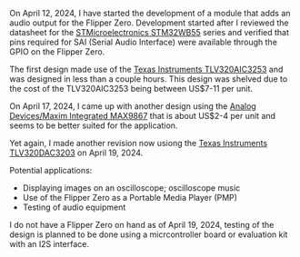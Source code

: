 On April 12, 2024, I have started the development of a module that adds an audio output for the Flipper Zero. Development started after I reviewed the datasheet for the [STMicroelectronics STM32WB55](https://www.st.com/en/microcontrollers-microprocessors/stm32wb55rg.html) series and verified that pins required for SAI (Serial Audio Interface) were available through the GPIO on the Flipper Zero.

The first design made use of the [Texas Instruments TLV320AIC3253](https://www.ti.com/product/TLV320AIC3253) and was designed in less than a couple hours. This design was shelved due to the cost of the TLV320AIC3253 being between US$7-11 per unit.

On April 17, 2024, I came up with another design using the [Analog Devices/Maxim Integrated MAX9867](https://www.analog.com/en/products/max9867.html) that is about US$2-4 per unit and seems to be better suited for the application. 

Yet again, I made another revision now usiong the [Texas Instruments TLV320DAC3203](https://www.ti.com/product/TLV320DAC3203) on April 19, 2024.

Potential applications:

- Displaying images on an oscilloscope; oscilloscope music
- Use of the Flipper Zero as a Portable Media Player (PMP)
- Testing of audio equipment

I do not have a Flipper Zero on hand as of April 19, 2024, testing of the design is planned to be done using a micrcontroller board or evaluation kit with an I2S interface.